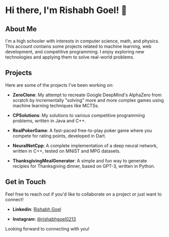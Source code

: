# Hi there, I'm Rishabh Goel! 👋

## About Me

I'm a high schooler with interests in computer science, math, and physics. This account contains some projects related to machine learning, web development, and competitive programming. I enjoy exploring new technologies and applying them to solve real-world problems.

## Projects

Here are some of the projects I've been working on:

- **ZeroClone**: My attempt to recreate Google DeepMind's AlphaZero from scratch by incrementally "solving" more and more complex games using machine learning techniques like MCTSs.

- **CPSolutions**: My solutions to various competitive programming problems, written in Java and C++.
  
- **RealPokerGame**: A fast-paced free-to-play poker game where you compete for rating points, developed in Dart.

- **NeuralNetCpp**: A complete implementation of a deep neural network, written in C++, tested on MNIST and MPG datasets.
  
- **ThanksgivingMealGenerator**: A simple and fun way to generate recipies for Thanksgiving dinner, based on GPT-3, written in Python. 

## Get in Touch

Feel free to reach out if you'd like to collaborate on a project or just want to connect!

- **Linkedin**: [Rishabh Goel](https://www.linkedin.com/in/rishabh-goel-00679533b/)

- **Instagram**: [@rishabhgoel0213](https://www.instagram.com/rishabhgoel0213/)

Looking forward to connecting with you!
